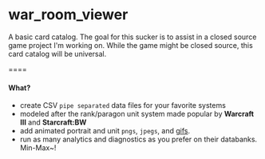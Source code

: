 # war_room_viewer

A basic card catalog.  The goal for this sucker is to assist in a closed source game project I'm working on.  While the game might be closed source, this card catalog will be universal.

====

#### What?
- create CSV `pipe separated` data files for your favorite systems
- modeled after the rank/paragon unit system made popular by **Warcraft III** and **Starcraft:BW**
- add animated portrait and unit `pngs`, `jpegs`, and [gifs](http://vignette2.wikia.nocookie.net/starcraft/images/e/ed/Marine_SC2_GameAnim1.gif/revision/latest?cb=20080605172207).
- run as many analytics and diagnostics as you prefer on their databanks.  Min-Max~!
